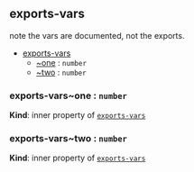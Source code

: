 <a name="module_exports-vars"></a>
## exports-vars
note the vars are documented, not the exports.


* [exports-vars](#module_exports-vars)
    * [~one](#module_exports-vars..one) : <code>number</code>
    * [~two](#module_exports-vars..two) : <code>number</code>

<a name="module_exports-vars..one"></a>
### exports-vars~one : <code>number</code>
**Kind**: inner property of <code>[exports-vars](#module_exports-vars)</code>  
<a name="module_exports-vars..two"></a>
### exports-vars~two : <code>number</code>
**Kind**: inner property of <code>[exports-vars](#module_exports-vars)</code>  

